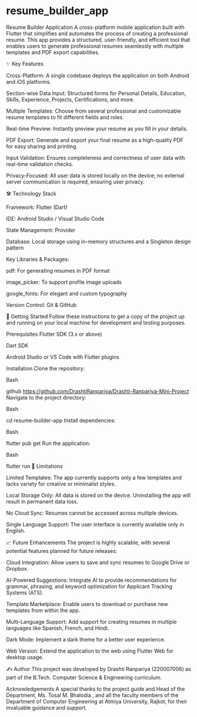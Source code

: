 # resume_builder_app
Resume Builder Application
A cross-platform mobile application built with Flutter that simplifies and automates the process of creating a professional resume. This app provides a structured, user-friendly, and efficient tool that enables users to generate professional resumes seamlessly with multiple templates and PDF export capabilities.

✨ Key Features

Cross-Platform: A single codebase deploys the application on both Android and iOS platforms.

Section-wise Data Input: Structured forms for Personal Details, Education, Skills, Experience, Projects, Certifications, and more.

Multiple Templates: Choose from several professional and customizable resume templates to fit different fields and roles.

Real-time Preview: Instantly preview your resume as you fill in your details.

PDF Export: Generate and export your final resume as a high-quality PDF for easy sharing and printing.

Input Validation: Ensures completeness and correctness of user data with real-time validation checks.

Privacy-Focused: All user data is stored locally on the device; no external server communication is required, ensuring user privacy.

🛠️ Technology Stack

Framework: Flutter (Dart) 

IDE: Android Studio / Visual Studio Code 

State Management: Provider 

Database: Local storage using in-memory structures and a Singleton design pattern 

Key Libraries & Packages:

pdf: For generating resumes in PDF format 

image_picker: To support profile image uploads 

google_fonts: For elegant and custom typography 

Version Control: Git & GitHub 

🚀 Getting Started
Follow these instructions to get a copy of the project up and running on your local machine for development and testing purposes.

Prerequisites
Flutter SDK (3.x or above) 

Dart SDK

Android Studio or VS Code with Flutter plugins 

Installation
Clone the repository:

Bash

github https://github.com/DrashtiRanpariya/Drashti-Ranpariya-Mini-Project
Navigate to the project directory:

Bash

cd resume-builder-app
Install dependencies:

Bash

flutter pub get
Run the application:

Bash

flutter run
🛑 Limitations

Limited Templates: The app currently supports only a few templates and lacks variety for creative or minimalist styles.

Local Storage Only: All data is stored on the device. Uninstalling the app will result in permanent data loss.

No Cloud Sync: Resumes cannot be accessed across multiple devices.

Single Language Support: The user interface is currently available only in English.

📈 Future Enhancements
The project is highly scalable, with several potential features planned for future releases:

Cloud Integration: Allow users to save and sync resumes to Google Drive or Dropbox.

AI-Powered Suggestions: Integrate AI to provide recommendations for grammar, phrasing, and keyword optimization for Applicant Tracking Systems (ATS).

Template Marketplace: Enable users to download or purchase new templates from within the app.

Multi-Language Support: Add support for creating resumes in multiple languages like Spanish, French, and Hindi.

Dark Mode: Implement a dark theme for a better user experience.

Web Version: Extend the application to the web using Flutter Web for desktop usage.

✍️ Author
This project was developed by Drashti Ranpariya (220007006) as part of the B.Tech. Computer Science & Engineering curriculum. 

Acknowledgements
A special thanks to the project guide and Head of the Department, Ms. Tosal M. Bhalodia , and all the faculty members of the Department of Computer Engineering at Atmiya University, Rajkot, for their invaluable guidance and support.


